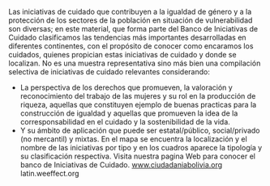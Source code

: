 Las iniciativas de cuidado que contribuyen a la igualdad de género y a la protección de los sectores de la población en situación de vulnerabilidad son diversas; en este material, que forma parte del Banco de Iniciativas de Cuidado clasificamos las tendencias más importantes desarrolladas en diferentes continentes, con el propósito de conocer como encaramos los cuidados, quienes propician estas iniciativas de cuidado y donde se localizan. 
No es una muestra representativa sino más bien una compilación selectiva de iniciativas de cuidado relevantes considerando: 
-	La perspectiva de los derechos que promueven, la valoración y reconocimiento del trabajo de las mujeres y su rol en la producción de riqueza, aquellas que constituyen ejemplo de buenas practicas para la construcción de igualdad y aquellas que promueven la idea de la corresponsabilidad en el cuidado y la sostenibilidad de la vida. 
-	Y su ámbito de aplicación que puede ser estatal/público, social/privado (no mercantil) y mixtas. 
En el mapa se encuentra la localización y el nombre de las iniciativas por tipo y en los cuadros aparece la tipología y su clasificación respectiva. 
 Visita nuestra pagina Web para conocer el banco de Iniciativas de Cuidado. 
www.ciudadaniabolivia.org
latin.weeffect.org